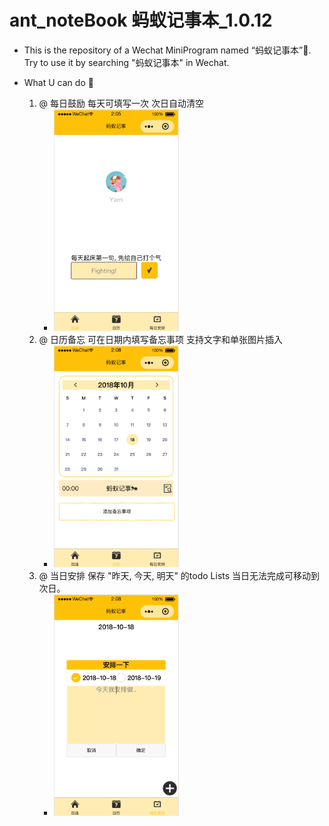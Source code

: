 # ant_noteBook 蚂蚁记事本_1.0.12
  * This is the repository of a Wechat MiniProgram named “蚂蚁记事本”🐜. Try to use it by searching "蚂蚁记事本" in Wechat.
  
  * What U can do 🔖
    1. @ 每日鼓励 每天可填写一次 次日自动清空
       * <img src="./readmeImgs/index.png" width="200px" height="355px"/>
    2. @ 日历备忘 可在日期内填写备忘事项 支持文字和单张图片插入
       * <img src="./readmeImgs/calendar.png" width="200px" height="355px"/>
    3. @ 当日安排 保存 "昨天, 今天, 明天" 的todo Lists 当日无法完成可移动到次日。
       * <img src="./readmeImgs/todo.png" width="200px" height="355px"/>
